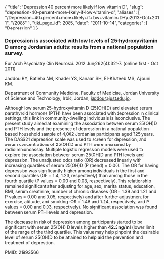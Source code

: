 {
  "title": "Depression 40 percent more likely if low vitamin D",
  "slug": "depression-40-percent-more-likely-if-low-vitamin-d",
  "aliases": [
    "/Depression+40+percent+more+likely+if+low+vitamin+D+\u2013+Oct+2011",
    "/2085"
  ],
  "tiki_page_id": 2085,
  "date": "2011-10-14",
  "categories": [
    "Depression"
  ]
}


### Depression is associated with low levels of 25-hydroxyvitamin D among Jordanian adults: results from a national population survey.

Eur Arch Psychiatry Clin Neurosci. 2012 Jun;262(4):321-7. (online first - Oct 2011)

Jaddou HY, Batieha AM, Khader YS, Kanaan SH, El-Khateeb MS, Ajlouni KM.

Department of Community Medicine, Faculty of Medicine, Jordan University of Science and Technology, Irbid, Jordan, jaddou@just.edu.jo.

Although low serum 25-hydroxyvitamin D (25(OH)D) and elevated serum parathyroid hormone (PTH) have been associated with depression in clinical settings, this link in community-dwelling individuals is inconclusive. The present study aimed at examining the association between serum 25(OH)D and PTH levels and the presence of depression in a national population-based household sample of 4,002 Jordanian participants aged ?25 years. The DASS21 depression scale was used to screen for depression, and serum concentrations of 25(OH)D and PTH were measured by radioimmunoassay. Multiple logistic regression models were used to explore the association between serum 25(OH)D and PTH levels and depression. The unadjusted odds ratio (OR) decreased linearly with increasing quartiles of serum 25(OH)D (P (trend) = 0.00). The OR for having depression was significantly higher among individuals in the first and second quartiles (OR = 1.4, 1.23, respectively) than among those in the fourth quartile (P values = 0.00 and 0.03, respectively). This relationship remained significant after adjusting for age, sex, marital status, education, BMI, serum creatinine, number of chronic diseases (OR = 1.39 and 1.21 and P values = 0.00 and 0.05, respectively) and after further adjustment for exercise, altitude, and smoking (OR = 1.48 and 1.24, respectively, and P values = 0.00 and 0.03, respectively). No significant association was found between serum PTH levels and depression. 

The decrease in risk of depression among participants started to be significant with serum 25(OH) D levels higher than  **42.3 ng/ml**  (lower limit of the range of the third quartile). This value may help pinpoint the desirable level of serum 25(OH)D to be attained to help aid the prevention and treatment of depression.

PMID:     21993566
